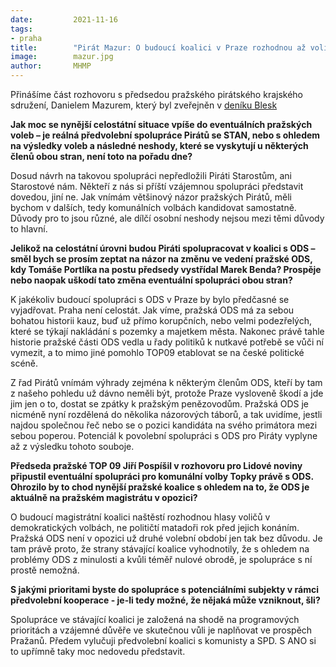 ```yaml
---
date:         2021-11-16
tags:         
- praha
title:        "Pirát Mazur: O budoucí koalici v Praze rozhodnou až voliči, ne političtí matadoři a šíbři"
image: 	      mazur.jpg
author:       MHMP
---
```


Přinášíme část rozhovoru s předsedou pražského pirátského krajského sdružení, Danielem Mazurem, který byl zveřejněn v [deníku Blesk](https://www.blesk.cz/clanek/regiony-praha-praha-zpravy/695625/vezme-spolu-utokem-i-prahu-byl-by-hrich-nevyslyset-vuli-volicu-mini-pospisil-nebrani-se-ani-ostatni.html)

**Jak moc se nynější celostátní situace vpíše do eventuálních pražských voleb – je reálná předvolební spolupráce Pirátů se STAN, nebo s ohledem na výsledky voleb a následné neshody, které se vyskytují u některých členů obou stran, není toto na pořadu dne?**

Dosud návrh na takovou spolupráci nepředložili Piráti Starostům, ani Starostové nám. Někteří z nás si příští vzájemnou spolupráci představit dovedou, jiní ne. Jak vnímám většinový názor pražských Pirátů, měli bychom v dalších, tedy komunálních volbách kandidovat samostatně. Důvody pro to jsou různé, ale dílčí osobní neshody nejsou mezi těmi důvody to hlavní. 

**Jelikož na celostátní úrovni budou Piráti spolupracovat v koalici s ODS – směl bych se prosím zeptat na názor na změnu ve vedení pražské ODS, kdy Tomáše Portlíka na postu předsedy vystřídal Marek Benda? Prospěje nebo naopak uškodí tato změna eventuální spolupráci obou stran?**

K jakékoliv budoucí spolupráci s ODS v Praze by bylo předčasné se vyjadřovat. Praha není celostát. Jak víme, pražská ODS má za sebou bohatou historii kauz, buď už přímo korupčních, nebo velmi podezřelých, které se týkají nakládání s pozemky a majetkem města. Nakonec právě tahle historie pražské části ODS vedla u řady politiků k nutkavé potřebě se vůči ní vymezit, a to mimo jiné pomohlo TOP09 etablovat se na české politické scéně.  

Z řad Pirátů vnímám výhrady zejména k některým členům ODS, kteří by tam z našeho pohledu už dávno neměli být, protože Praze vysloveně škodí a jde jim jen o to, dostat se zpátky k pražským penězovodům. Pražská ODS je nicméně nyní rozdělená do několika názorových táborů, a tak uvidíme, jestli najdou společnou řeč nebo se o pozici kandidáta na svého primátora mezi sebou poperou. Potenciál k povolební spolupráci s ODS pro Piráty vyplyne až z výsledku tohoto souboje. 

**Předseda pražské TOP 09 Jiří Pospíšil v rozhovoru pro Lidové noviny připustil eventuální spolupráci pro komunální volby Topky právě s ODS. Ohrozilo by to chod nynější pražské koalice s ohledem na to, že ODS je aktuálně na pražském magistrátu v opozici?**

O budoucí magistrátní koalici naštěstí rozhodnou hlasy voličů v demokratických volbách, ne političtí matadoři rok před jejich konáním. Pražská ODS není v opozici už druhé volební období jen tak bez důvodu. Je tam právě proto, že strany stávající koalice vyhodnotily, že s ohledem na problémy ODS z minulosti a kvůli téměř nulové obrodě, je spolupráce s ní prostě nemožná.

**S jakými prioritami byste do spolupráce s potenciálními subjekty v rámci předvolební kooperace - je-li tedy možné, že nějaká může vzniknout, šli?**

Spolupráce ve stávající koalici je založená na shodě na programových prioritách a vzájemné důvěře ve skutečnou vůli je naplňovat ve prospěch Pražanů. Předem vylučuji předvolební koalici s komunisty a SPD. S ANO si to upřímně taky moc nedovedu představit. 
